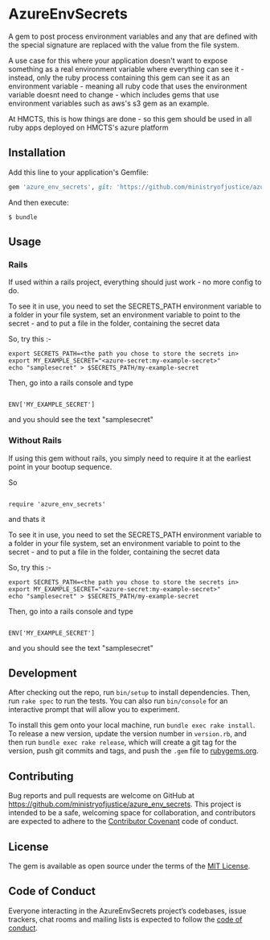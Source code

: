 # AzureEnvSecrets

A gem to post process environment variables and any that are defined with the special signature are replaced with the value
from the file system.

A use case for this where your application doesn't want to expose something as a real environment variable where everything
can see it - instead, only the ruby process containing this gem can see it as an environment variable - meaning
all ruby code that uses the environment variable doesnt need to change - which includes gems that use environment variables
such as aws's s3 gem as an example.

At HMCTS, this is how things are done - so this gem should be used in all ruby apps deployed on HMCTS's azure platform

## Installation

Add this line to your application's Gemfile:

```ruby
gem 'azure_env_secrets', git: 'https://github.com/ministryofjustice/azure_env_secrets.git', tag: 'v0.1.3'
```

And then execute:

    $ bundle

## Usage

### Rails

If used within a rails project, everything should just work - no more config to do.

To see it in use, you need to set the SECRETS_PATH environment variable to a folder in your file system, set an
 environment variable to point to the secret - and to put a file in the folder, containing the secret data

So, try this :-

```
export SECRETS_PATH=<the path you chose to store the secrets in>
export MY_EXAMPLE_SECRET="<azure-secret:my-example-secret>"
echo "samplesecret" > $SECRETS_PATH/my-example-secret

```
Then, go into a rails console and type

```

ENV['MY_EXAMPLE_SECRET']

```

and you should see the text "samplesecret"

### Without Rails

If using this gem without rails, you simply need to require it at the earliest point in your bootup sequence.

So

```

require 'azure_env_secrets'

```

and thats it

To see it in use, you need to set the SECRETS_PATH environment variable to a folder in your file system, set an
 environment variable to point to the secret - and to put a file in the folder, containing the secret data

So, try this :-

```
export SECRETS_PATH=<the path you chose to store the secrets in>
export MY_EXAMPLE_SECRET="<azure-secret:my-example-secret>"
echo "samplesecret" > $SECRETS_PATH/my-example-secret

```
Then, go into a rails console and type

```

ENV['MY_EXAMPLE_SECRET']

```

and you should see the text "samplesecret"

## Development

After checking out the repo, run `bin/setup` to install dependencies. Then, run `rake spec` to run the tests. You can also run `bin/console` for an interactive prompt that will allow you to experiment.

To install this gem onto your local machine, run `bundle exec rake install`. To release a new version, update the version number in `version.rb`, and then run `bundle exec rake release`, which will create a git tag for the version, push git commits and tags, and push the `.gem` file to [rubygems.org](https://rubygems.org).

## Contributing

Bug reports and pull requests are welcome on GitHub at https://github.com/ministryofjustice/azure_env_secrets. This project is intended to be a safe, welcoming space for collaboration, and contributors are expected to adhere to the [Contributor Covenant](http://contributor-covenant.org) code of conduct.

## License

The gem is available as open source under the terms of the [MIT License](https://opensource.org/licenses/MIT).

## Code of Conduct

Everyone interacting in the AzureEnvSecrets project’s codebases, issue trackers, chat rooms and mailing lists is expected to follow the [code of conduct](https://github.com/ministryofjustice/azure_env_secrets/blob/master/CODE_OF_CONDUCT.md).
